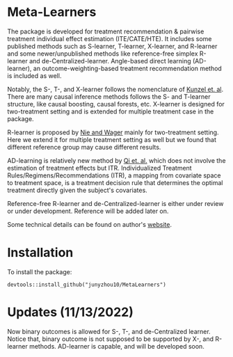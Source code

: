 # Meta-Learners
The package is developed for treatment recommendation &amp; pairwise treatment individual effect estimation (ITE/CATE/HTE). It includes some published methods such as S-learner, T-learner, X-learner, and R-learner and some newer/unpublished methods like reference-free simplex R-learner and de-Centralized-learner. Angle-based direct learning (AD-learner), an outcome-weighting-based treatment recommendation method is included as well. 

Notably, the S-, T-, and X-learner follows the nomenclature of [Kunzel et. al](https://www.pnas.org/doi/pdf/10.1073/pnas.1804597116). There are many causal inference methods follows the S- and T-learner structure, like causal boosting, causal forests, etc. X-learner is designed for two-treatment setting and is extended for multiple treatment case in the package.

R-learner is proposed by [Nie and Wager](https://academic.oup.com/biomet/article/108/2/299/5911092?login=true) mainly for two-treatment setting. Here we extend it for multiple treatment setting as well but we found that different reference group may cause different results. 

AD-learning is relatively new method by [Qi et. al.](https://www.tandfonline.com/doi/abs/10.1080/01621459.2018.1529597) which does not involve the estimation of treatment effects but ITR. Individualized Treatment Rules/Regimens/Recommendations (ITR), a mapping from covariate space to treatment space, is a treatment decision rule that determines the optimal treatment directly given the subject's covariates. 

Reference-free R-learner and de-Centralized-learner is either under review or under development. Reference will be added later on.

Some technical details can be found on author's [website](https://jzhou.org/posts/metalearner/).

# Installation
To install the package:
```
devtools::install_github("junyzhou10/MetaLearners")
```

# Updates (11/13/2022)
Now binary outcomes is allowed for S-, T-, and de-Centralized learner. Notice that, binary outcome is not supposed to be supported by X-, and R-learner methods. AD-learner is capable, and will be developed soon.
